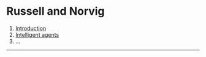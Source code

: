 # Russell and Norvig

1. [Introduction](introduction.md)
2. [Intelligent agents](intelligent_agents.md)
3. ...

----


